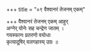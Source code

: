+++
title = "०९ वैश्वानरं तेजनम् एकम्"

+++
वैश्वानरं तेजनम् एकम् आहुर्  
अग्नेर् योनेः सह चन्द्रेण जातम् ।  
गयस्फानः प्रतरणो वयोधाः  
कृत्यादूषिर् वलगहास्य् उग्रः ॥